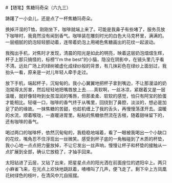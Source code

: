 #【随笔】焦糖玛奇朵（六九三）

踌躇了一小会儿，还是点了一杯焦糖玛奇朵。

换掉汗湿的T恤，刚刚坐下，咖啡就端上来了。可能是我鼻子有些堵了，服务员放下咖啡时，我竟然没有闻到香气。咖啡装在雕刻时光的白色大马克杯里，满满的。一层细腻的奶泡轻轻颤动着，连带着奶泡上用褐色焦糖画出的花纹一起波动。

我掏出手机，对焦时才发现，清晨的阳光是如此的明亮，映着这层奶泡熠熠生辉，杯子上那只搞怪的，标榜“I'm the best”的小猫，隐没在阴影中，在镜头里几乎看不清。远处广场上的绿树被虚化成绿纱般的背景，有几抹彩色在绿纱上面划过，我抬头一看，原来是一对儿年轻人牵手走过。

放下手机，端起杯子，沉甸甸的。我小心翼翼地把杯子拿到嘴边，不让那漫溢的奶泡晃得太厉害，然后轻轻地把嘴唇放上去……真软啊，一丝冰凉，紧跟着又是一层温暖，就好像轻吻到女孩湿润的嘴唇，但那柔柔、软软的感觉，怕只有阿宝的脸蛋才能相比。轻啜一口，咖啡的香气终于从嘴里，回绕到了鼻腔，淡淡的，想必是加足了奶的缘故。一抹焦糖的苦甜，也趁机缠上了我的舌头，再慢慢荡漾开去。温暖的水流，顺着喉咙，一直暖进胃里。粘粘的焦糖依然流在舌根，随着甜味留下的，还有咖啡的香气。

喝过两口的咖啡杯，依然沉甸甸的，我稳稳地端着，看了一眼被我喝出一个小缺口的花纹，嘴角忍不住浮现出一丝微笑。感受到杯子底的一角触碰到了木质的杯垫，我小心地一点点把力量放掉，不让它发出一丝声响，慢慢让杯子和杯垫的接触从一点扩展到全部，确认它放稳了，才抽手回来。

太阳钻进了云层，又钻了出来，把星星点点的阳光洒在前面座位的遮阳伞上。两只小麻雀飞来，在光点上欢快地跳跃着，喳喳叫了几声，便飞走了。剩下伞上方凤凰花树绿色的枝叶，在清风中兀自摇摆。